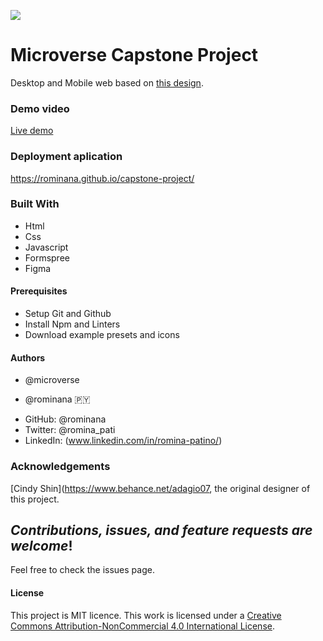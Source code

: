 ![](https://img.shields.io/badge/Microverse-blueviolet)

# Microverse Capstone Project
Desktop and Mobile web based on [this design](https://www.behance.net/gallery/29845175/CC-Global-Summit-2015).

### Demo video

[Live demo](https://www.loom.com/share/efe4f566f26b4fac92aab07bc753217f)

### Deployment aplication

https://rominana.github.io/capstone-project/

### Built With

- Html
- Css
- Javascript
- Formspree
- Figma

#### Prerequisites
- Setup Git and Github
- Install Npm and Linters
- Download example presets and icons

#### Authors 
* @microverse

* @rominana :paraguay:
- GitHub: @rominana
- Twitter: @romina_pati
- LinkedIn: (www.linkedin.com/in/romina-patino/)

### Acknowledgements

[Cindy Shin](https://www.behance.net/adagio07, the original designer of this project.

## *Contributions, issues, and feature requests are welcome*!

Feel free to check the issues page.

#### License
This project is MIT licence. 
This work is licensed under a [Creative Commons Attribution-NonCommercial 4.0 International License](https://creativecommons.org/licenses/by-nc/4.0/).
